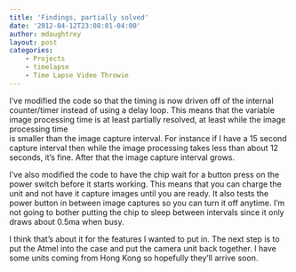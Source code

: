 ```yaml
---
title: 'Findings, partially solved'
date: '2012-04-12T23:08:01-04:00'
author: mdaughtrey
layout: post
categories:
    - Projects
    - timelapse
    - Time Lapse Video Throwie
---
```


I’ve modified the code so that the timing is now driven off of the internal counter/timer instead of using a delay loop. This means that the variable image processing time is at least partially resolved, at least while the image processing time  
is smaller than the image capture interval. For instance if I have a 15 second capture interval then while the image processing takes less than about 12 seconds, it’s fine. After that the image capture interval grows.

I’ve also modified the code to have the chip wait for a button press on the power switch before it starts working. This means that you can charge the unit and not have it capture images until you are ready. It also tests the power button in between image captures so you can turn it off anytime. I’m not going to bother putting the chip to sleep between intervals since it only draws about 0.5ma when busy.

I think that’s about it for the features I wanted to put in. The next step is to put the Atmel into the case and put the camera unit back together. I have some units coming from Hong Kong so hopefully they’ll arrive soon.
